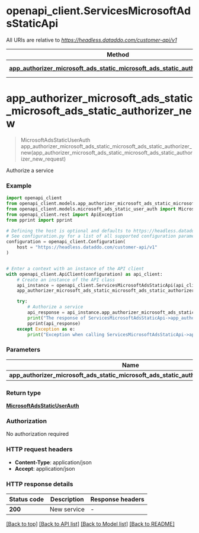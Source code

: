 # openapi_client.ServicesMicrosoftAdsStaticApi

All URIs are relative to *https://headless.dataddo.com/customer-api/v1*

Method | HTTP request | Description
------------- | ------------- | -------------
[**app_authorizer_microsoft_ads_static_microsoft_ads_static_authorizer_new**](ServicesMicrosoftAdsStaticApi.md#app_authorizer_microsoft_ads_static_microsoft_ads_static_authorizer_new) | **POST** /services/microsoft_ads_static | Authorize a service


# **app_authorizer_microsoft_ads_static_microsoft_ads_static_authorizer_new**
> MicrosoftAdsStaticUserAuth app_authorizer_microsoft_ads_static_microsoft_ads_static_authorizer_new(app_authorizer_microsoft_ads_static_microsoft_ads_static_authorizer_new_request)

Authorize a service

### Example


```python
import openapi_client
from openapi_client.models.app_authorizer_microsoft_ads_static_microsoft_ads_static_authorizer_new_request import AppAuthorizerMicrosoftAdsStaticMicrosoftAdsStaticAuthorizerNewRequest
from openapi_client.models.microsoft_ads_static_user_auth import MicrosoftAdsStaticUserAuth
from openapi_client.rest import ApiException
from pprint import pprint

# Defining the host is optional and defaults to https://headless.dataddo.com/customer-api/v1
# See configuration.py for a list of all supported configuration parameters.
configuration = openapi_client.Configuration(
    host = "https://headless.dataddo.com/customer-api/v1"
)


# Enter a context with an instance of the API client
with openapi_client.ApiClient(configuration) as api_client:
    # Create an instance of the API class
    api_instance = openapi_client.ServicesMicrosoftAdsStaticApi(api_client)
    app_authorizer_microsoft_ads_static_microsoft_ads_static_authorizer_new_request = openapi_client.AppAuthorizerMicrosoftAdsStaticMicrosoftAdsStaticAuthorizerNewRequest() # AppAuthorizerMicrosoftAdsStaticMicrosoftAdsStaticAuthorizerNewRequest | 

    try:
        # Authorize a service
        api_response = api_instance.app_authorizer_microsoft_ads_static_microsoft_ads_static_authorizer_new(app_authorizer_microsoft_ads_static_microsoft_ads_static_authorizer_new_request)
        print("The response of ServicesMicrosoftAdsStaticApi->app_authorizer_microsoft_ads_static_microsoft_ads_static_authorizer_new:\n")
        pprint(api_response)
    except Exception as e:
        print("Exception when calling ServicesMicrosoftAdsStaticApi->app_authorizer_microsoft_ads_static_microsoft_ads_static_authorizer_new: %s\n" % e)
```



### Parameters


Name | Type | Description  | Notes
------------- | ------------- | ------------- | -------------
 **app_authorizer_microsoft_ads_static_microsoft_ads_static_authorizer_new_request** | [**AppAuthorizerMicrosoftAdsStaticMicrosoftAdsStaticAuthorizerNewRequest**](AppAuthorizerMicrosoftAdsStaticMicrosoftAdsStaticAuthorizerNewRequest.md)|  | 

### Return type

[**MicrosoftAdsStaticUserAuth**](MicrosoftAdsStaticUserAuth.md)

### Authorization

No authorization required

### HTTP request headers

 - **Content-Type**: application/json
 - **Accept**: application/json

### HTTP response details

| Status code | Description | Response headers |
|-------------|-------------|------------------|
**200** | New service |  -  |

[[Back to top]](#) [[Back to API list]](../README.md#documentation-for-api-endpoints) [[Back to Model list]](../README.md#documentation-for-models) [[Back to README]](../README.md)

